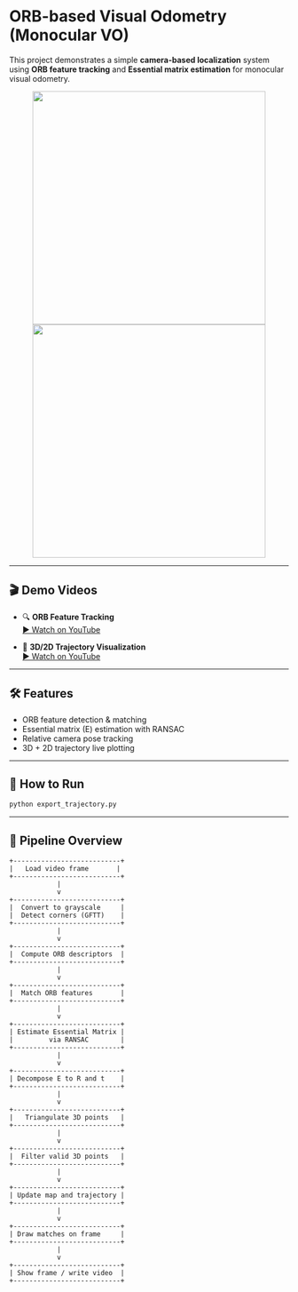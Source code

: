 # ORB-based Visual Odometry (Monocular VO)

This project demonstrates a simple **camera-based localization** system using **ORB feature tracking** and **Essential matrix estimation** for monocular visual odometry.

<p align="center">
  <img src="https://img.youtube.com/vi/LPUv11dxp4c/0.jpg" width="420"/>
  <img src="https://img.youtube.com/vi/4cKQ5jyj8w8/0.jpg" width="420"/>
</p>

---

## 🎬 Demo Videos

- 🔍 **ORB Feature Tracking**  
  [▶ Watch on YouTube](https://youtu.be/LPUv11dxp4c)

- 📍 **3D/2D Trajectory Visualization**  
  [▶ Watch on YouTube](https://youtu.be/4cKQ5jyj8w8)

---

## 🛠️ Features

- ORB feature detection & matching
- Essential matrix (E) estimation with RANSAC
- Relative camera pose tracking
- 3D + 2D trajectory live plotting

---

## 🚀 How to Run

```bash
python export_trajectory.py
```

---

## 🔁 Pipeline Overview

```text
+---------------------------+
|   Load video frame       |
+---------------------------+
            |
            v
+---------------------------+
|  Convert to grayscale     |
|  Detect corners (GFTT)    |
+---------------------------+
            |
            v
+---------------------------+
|  Compute ORB descriptors  |
+---------------------------+
            |
            v
+---------------------------+
|  Match ORB features       |
+---------------------------+
            |
            v
+---------------------------+
| Estimate Essential Matrix |
|         via RANSAC        |
+---------------------------+
            |
            v
+---------------------------+
| Decompose E to R and t    |
+---------------------------+
            |
            v
+---------------------------+
|   Triangulate 3D points   |
+---------------------------+
            |
            v
+---------------------------+
|  Filter valid 3D points   |
+---------------------------+
            |
            v
+---------------------------+
| Update map and trajectory |
+---------------------------+
            |
            v
+---------------------------+
| Draw matches on frame     |
+---------------------------+
            |
            v
+---------------------------+
| Show frame / write video  |
+---------------------------+
```
